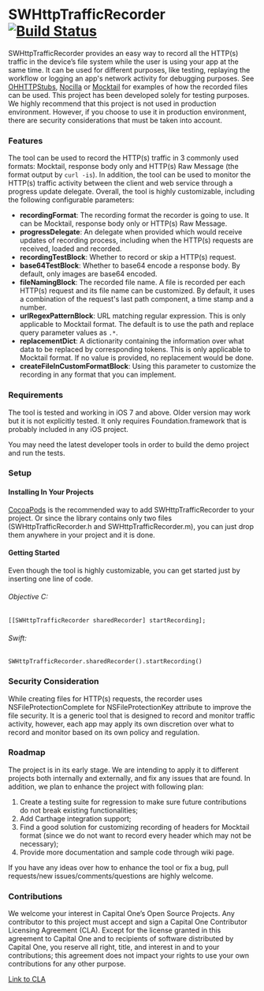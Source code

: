 # SWHttpTrafficRecorder [![Build Status](https://travis-ci.org/capitalone/SWHttpTrafficRecorder.svg?branch=master)](https://travis-ci.org/capitalone/SWHttpTrafficRecorder)

SWHttpTrafficRecorder provides an easy way to record all the HTTP(s) traffic in the device’s file system while the user is using your app at the same time. It can be used for different purposes, like testing, replaying the workflow or logging an app's network activity for debugging purposes.  See [OHHTTPStubs](https://github.com/AliSoftware/OHHTTPStubs), [Nocilla](https://github.com/luisobo/Nocilla) or [Mocktail](https://github.com/puls/objc-mocktail) for examples of how the recorded files can be used. This project has been developed solely for testing purposes. We highly recommend that this project is not used in production environment. However, if you choose to use it in production environment, there are security considerations that must be taken into account. 

### Features

The tool can be used to record the HTTP(s) traffic in 3 commonly used formats: Mocktail, response body only and HTTP(s) Raw Message (the format output by `curl -is`). In addition, the tool can be used to monitor the HTTP(s) traffic activity between the client and web service through a progress update delegate. Overall, the tool is highly customizable, including the following configurable parameters: 

* **recordingFormat**: The recording format the recorder is going to use. It can be Mocktail,  response body only or HTTP(s) Raw Message. 
* **progressDelegate**: An delegate when provided which would receive updates of recording process, including when the HTTP(s) requests are received, loaded and recorded. 
* **recordingTestBlock**: Whether to record or skip a HTTP(s) request.
* **base64TestBlock**: Whether to base64 encode a response body. By default, only images are base64 encoded.
* **fileNamingBlock**: The recorded file name. A file is recorded per each HTTP(s) request and its file name can be customized. By default, it uses a combination of the request's last path component, a time stamp and a number.
* **urlRegexPatternBlock**: URL matching regular expression. This is only applicable to Mocktail format. The default is to use the path and replace query parameter values as `.*`.
* **replacementDict**: A dictionarity containing the information over what data to be replaced by corresponding tokens. This is only applicable to Mocktail format. If no value is provided, no replacement would be done. 
* **createFileInCustomFormatBlock**: Using this parameter to customize the recording in any format that you can implement.

### Requirements

The tool is tested and working in iOS 7 and above. Older version may work but it is not explicitly tested. It only requires Foundation.framework that is probably included in any iOS project. 

You may need the latest developer tools in order to build the demo project and run the tests. 

### Setup

#### Installing In Your Projects

[CocoaPods](http://cocoapods.org) is the recommended way to add SWHttpTrafficRecorder to your project. Or since the library contains only two files (SWHttpTrafficRecorder.h and SWHttpTrafficRecorder.m), you can just drop them anywhere in your project and it is done. 

#### Getting Started

Even though the tool is highly customizable, you can get started just by inserting one line of code.  

###### Objective C: 

```
[[SWHttpTrafficRecorder sharedRecorder] startRecording];
```    

###### Swift: 

```
SWHttpTrafficRecorder.sharedRecorder().startRecording()
```


### Security Consideration

While creating files for HTTP(s) requests, the recorder uses NSFileProtectionComplete for NSFileProtectionKey attribute to improve the file security. It is a generic tool that is designed to record and monitor traffic activity, however, each app may apply its own discretion over what to record and monitor based on its own policy and regulation.


### Roadmap

The project is in its early stage. We are intending to apply it to different projects both internally and externally, and fix any issues that are found. In addition, we plan to enhance the project with following plan:

1. Create a testing suite for regression to make sure future contributions do not break existing functionalities; 
2. Add Carthage integration support;
3. Find a good solution for customizing recording of headers for Mocktail format (since we do not want to record every header which may not be necessary);
4. Provide more documentation and sample code through wiki page.

If you have any ideas over how to enhance the tool or fix a bug, pull requests/new issues/comments/questions are highly welcome.

### Contributions

We welcome your interest in Capital One’s Open Source Projects. Any contributor to this project must accept and sign a Capital One Contributor Licensing Agreement (CLA). Except for the license granted in this agreement to Capital One and to recipients of software distributed by Capital One, you reserve all right, title, and interest in and to your contributions; this agreement does not impact your rights to use your own contributions for any other purpose.

[Link to CLA](https://docs.google.com/forms/d/19LpBBjykHPox18vrZvBbZUcK6gQTj7qv1O5hCduAZFU/viewform)

